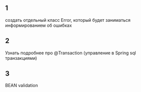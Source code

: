 ## 1
создать отдельный класс Error, который будет заниматься информированием об ошибках

## 2
Узнать подробнее про @Transaction (управление в Spring sql транзакциями)

## 3
BEAN validation

